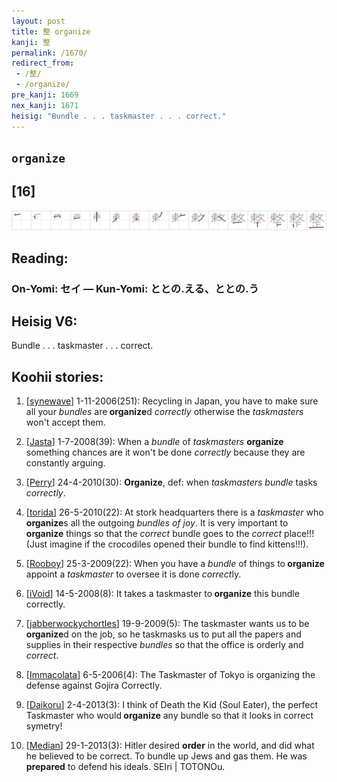 ```yaml
---
layout: post
title: 整 organize
kanji: 整
permalink: /1670/
redirect_from:
 - /整/
 - /organize/
pre_kanji: 1669
nex_kanji: 1671
heisig: "Bundle . . . taskmaster . . . correct."
---
```


## `organize`

## [16]

<div class="stroke"><img src="../images/E695B4.png" /></div>

## Reading:

### On-Yomi: セイ &mdash; Kun-Yomi: ととの.える、ととの.う

## Heisig V6:

Bundle . . . taskmaster . . . correct.

## Koohii stories:

1) [<a href="http://kanji.koohii.com/profile/synewave">synewave</a>] 1-11-2006(251): Recycling in Japan, you have to make sure all your <em>bundles</em> are<strong> organize</strong>d <em>correctly</em> otherwise the <em>taskmasters</em> won&#039;t accept them.

2) [<a href="http://kanji.koohii.com/profile/Jasta">Jasta</a>] 1-7-2008(39): When a <em>bundle</em> of <em>taskmasters</em> <strong>organize</strong> something chances are it won&#039;t be done <em>correctly</em> because they are constantly arguing.

3) [<a href="http://kanji.koohii.com/profile/Perry">Perry</a>] 24-4-2010(30): <strong>Organize</strong>, def: when <em>taskmasters bundle</em> tasks <em>correctly</em>.

4) [<a href="http://kanji.koohii.com/profile/torida">torida</a>] 26-5-2010(22): At stork headquarters there is a<em> taskmaster</em> who<strong> organize</strong>s all the outgoing <em>bundles of joy</em>. It is very important to<strong> organize</strong> things so that the <em>correct</em> bundle goes to the <em>correct</em> place!!! (Just imagine if the crocodiles opened their bundle to find kittens!!!).

5) [<a href="http://kanji.koohii.com/profile/Rooboy">Rooboy</a>] 25-3-2009(22): When you have a <em>bundle</em> of things to<strong> organize</strong> appoint a <em>taskmaster</em> to oversee it is done <em>correct</em>ly.

6) [<a href="http://kanji.koohii.com/profile/iVoid">iVoid</a>] 14-5-2008(8): It takes a taskmaster to<strong> organize</strong> this bundle correctly.

7) [<a href="http://kanji.koohii.com/profile/jabberwockychortles">jabberwockychortles</a>] 19-9-2009(5): The taskmaster wants us to be<strong> organize</strong>d on the job, so he taskmasks us to put all the papers and supplies in their respective <em>bundles</em> so that the office is orderly and <em>correct</em>.

8) [<a href="http://kanji.koohii.com/profile/Immacolata">Immacolata</a>] 6-5-2006(4): The Taskmaster of Tokyo is organizing the defense against Gojira Correctly.

9) [<a href="http://kanji.koohii.com/profile/Daikoru">Daikoru</a>] 2-4-2013(3): I think of Death the Kid (Soul Eater), the perfect Taskmaster who would<strong> organize</strong> any bundle so that it looks in correct symetry!

10) [<a href="http://kanji.koohii.com/profile/Median">Median</a>] 29-1-2013(3): Hitler desired <strong>order</strong> in the world, and did what he believed to be correct. To bundle up Jews and gas them. He was <strong>prepared</strong> to defend his ideals. SEIri | TOTONOu.
